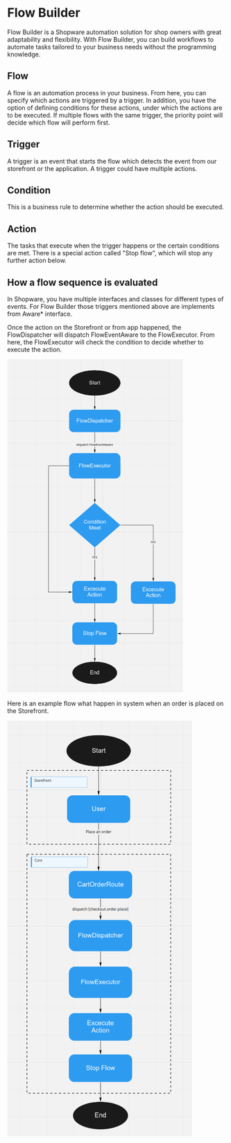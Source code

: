 # Flow Builder

Flow Builder is a Shopware automation solution for shop owners with great adaptability and flexibility. With Flow Builder, you can build workflows to automate tasks tailored to your business needs without the programming knowledge.

## Flow

A flow is an automation process in your business. From here, you can specify which actions are triggered by a trigger. In addition, you have the option of defining conditions for these actions, under which the actions are to be executed. If multiple flows with the same trigger, the priority point will decide which flow will perform first.

## Trigger

A trigger is an event that starts the flow which detects the event from our storefront or the application. A trigger could have multiple actions.

## Condition

This is a business rule to determine whether the action should be executed.

## Action

The tasks that execute when the trigger happens or the certain conditions are met. There is a special action called "Stop flow", which will stop any further action below.

## How a flow sequence is evaluated

In Shopware, you have multiple interfaces and classes for different types of events. For Flow Builder those triggers mentioned above are implements from Aware* interface.

Once the action on the Storefront or from app happened, the FlowDispatcher will dispatch FlowEventAware to the FlowExecutor. From here, the FlowExecutor will check the condition to decide whether to execute the action.

![Flow builder concept for flow sequence](../../.gitbook/assets/flow-concept-1.png)

Here is an example flow what happen in system when an order is placed on the Storefront.

![Flow builder concept for order placed](../../.gitbook/assets/flow-concept-2.png)
